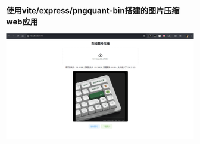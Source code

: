 ## 使用vite/express/pngquant-bin搭建的图片压缩web应用
<!--
## TODO

* [ ] 支持多文件上传和压缩 -->

![alt text](https://github.com/oeyoews/pngquant-project/blob/main/banner.png?raw=true)